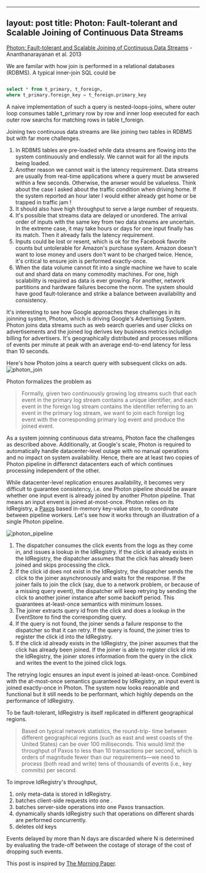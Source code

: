 --------
layout: post
title: Photon: Fault-tolerant and Scalable Joining of Continuous Data Streams
--------

[Photon: Fault-tolerant and Scalable Joining of Continuous Data Streams](http://static.googleusercontent.com/media/research.google.com/en/us/pubs/archive/41318.pdf) - Ananthanarayanan et al. 2013 


We are familar with how join is performed in a relational databases (RDBMS). A typical inner-join SQL could be 

```sql

select * from t_primary, t_foreign,
where t_primary.foreign_key = t_foreign.primary_key

```

A naive implementation of such a query is nested-loops-joins, where outer loop consumes table t_primary row by row and inner loop executed for each outer row searchs for matching rows in table t_foreign.

Joining two continuous data streams are like joining two tables in RDBMS but with far more challenges.

1. In RDBMS tables are pre-loaded while data streams are flowing into the system continuously and endlessly. We cannot wait for all the inputs being loaded.
2. Another reason we cannot wait is the latency requirement. Data streams are usually from real-time applications where a query must be anwsered within a few seconds. Otherwise, the anwser would be valueless. Think about the case I asked about the traffic condition when driving home. If the system reported an hour later I would either already get home or be trapped in traffic jam !
3. It should also have high throughput to serve a large number of requests.
4. It's possible that streams data are delayed or unordered. The arrival order of inputs with the same key from two data streams are uncertain. In the extreme case, it may take hours or days for one input finally has its match. Then it already fails the latency requirement.  
5. Inputs could be lost or resent, which is ok for the Facebook favorite counts but untolerable for Amazon's purchase system. Amazon doesn't want to lose money and users don't want to be charged twice. Hence, it's critical to ensure join is performed exactly-once.  
6. When the data volume cannot fit into a single machine we have to scale out and shard data on many commodity machines. For one, high scalability is required as data is ever growing. For another, network partitions and hardware failures become the norm. The system should have good fault-tolerance and strike a balance between availability and consistency.

It's interesting to see how Google approaches these challenges in its joinning system, Photon, which is driving Google's Advertising System. Photon joins data streams such as web search queries and user clicks on advertisements and the joined log derives key business metrics includign billing for advertisers. It's geographically distributed and processes millions of events per minute at peak with an average end-to-end latency for less than 10 seconds. 

Here's how Photon joins a search query with subsequent clicks on ads.
![photon_join](https://lh3.googleusercontent.com/QOPFJROSqiVDRosE62TAFjjA_MGDMmkyEr8yD-eJLJ8=w879-h680-no)

Photon formalizes the problem as 

> Formally, given two continuously growing log streams such that each event in the primary log stream contains a unique identifier, and each event in the foreign log stream contains the identifier referring to an event in the primary log stream, we want to join each foreign log event with the corresponding primary log event and produce the joined event.

As a system joinning continuous data streams, Photon face the challenges as described above. Additionally, at Google's scale, Photon is required to automatically handle datacenter-level outage with no manual operations and no impact on system availability. Hence, there are at least two copies of Photon pipeline in differenct datacenters each of which continues processing independent of the other. 

While datacenter-level replication ensures availability, it becomes very difficult to guarantee consistency, i.e. one Photon pipeline should be aware whether one input event is already joined by another Photon pipeline. That means an input envent is joined at-most-once. Photon relies on its IdRegistry, a [Paxos](http://research.microsoft.com/en-us/um/people/lamport/pubs/paxos-simple.pdf) based in-memory key-value store, to coordinate between pipeline workers. Let's see how it works through an illustration of a single Photon pipeline.

![photon_pipeline](https://lh3.googleusercontent.com/d7ryPlWanPm-34Ok9JCs9xyUVyAowc5TiI7OnbbXkFg=w961-h606-no)

1. The dispatcher consumes the click events from the logs as they come in, and issues a lookup in the IdRegistry. If the click id already exists in the IdRegistry, the dispatcher assumes that the click has already been joined and skips processing the click.
2. If the click id does not exist in the IdRegistry, the dispatcher sends the click to the joiner asynchronously and waits for the response. If the joiner fails to join the click (say, due to a network problem, or because of a missing query event), the dispatcher will keep retrying by sending the click to another joiner instance after some backoff period. This guarantees at-least-once semantics with minimum losses.
3. The joiner extracts query id from the click and does a lookup in the EventStore to find the corresponding query.
4. If the query is not found, the joiner sends a failure response to the dispatcher so that it can retry. If the query is found, the joiner tries to register the click id into the IdRegistry.
5. If the click id already exists in the IdRegistry, the joiner assumes that the click has already been joined. If the joiner is able to register click id into the IdRegistry, the joiner stores information from the query in the click and writes the event to the joined click logs.

The retrying logic ensures an input event is joined at-least-once. Combined with the at-most-once semantics guaranteed by IdRegistry, an input event is joined exactly-once in Photon. The system now looks reaonable and functional but it still needs to be performant, which highly depends on the performance of IdRegistry. 

To be fault-tolerant, IdRegistry is itself replicated in different geographical regions. 

> Based on typical network statistics, the round-trip- time between different geographical regions (such as east and west coasts of the United States) can be over 100 milliseconds. This would limit the throughput of Paxos to less than 10 transactions per second, which is orders of magnitude fewer than our requirements—we need to process (both read and write) tens of thousands of events (i.e., key commits) per second.

To improve IdRegistry's throughput, 

1. only meta-data is stored in IdRegistry.
2. batches client-side requests into one .
3. batches server-side operations into one Paxos transaction.
4. dynamically shards IdRegistry such that operations on different shards are performed concurrently.
5. deletes old keys

Events delayed by more than N days are discarded where N is determined by evaluating the trade-off between the costage of storage of the cost of dropping such events.

This post is inspired by [The Morning Paper](http://blog.acolyer.org/).
